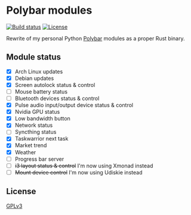 # Polybar modules

[![Build status](https://github.com/desbma/polybar-modules/actions/workflows/ci.yml/badge.svg)](https://github.com/desbma/polybar-modules/actions)
[![License](https://img.shields.io/github/license/desbma/polybar-modules.svg?style=flat)](https://github.com/desbma/polybar-modules/blob/master/LICENSE)

Rewrite of my personal Python [Polybar](https://polybar.github.io/) modules as a proper Rust binary.

## Module status

- [x] Arch Linux updates
- [x] Debian updates
- [x] Screen autolock status & control
- [ ] Mouse battery status
- [ ] Bluetooth devices status & control
- [x] Pulse audio input/output device status & control
- [x] Nvidia GPU status
- [x] Low bandwidth button
- [x] Network status
- [ ] Syncthing status
- [x] Taskwarrior next task
- [x] Market trend
- [x] Weather
- [ ] Progress bar server
- [ ] ~~i3 layout status & control~~ I'm now using Xmonad instead
- [ ] ~~Mount device control~~ I'm now using Udiskie instead

## License

[GPLv3](https://www.gnu.org/licenses/gpl-3.0-standalone.html)
